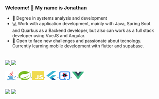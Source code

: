 ### Welcome! 👋 My name is Jonathan


- 🏢 Degree in systems analysis and development
- 💻 Work with application development, mainly with Java, Spring Boot and Quarkus as a Backend developer, but also can work as a full stack developer using VueJS and Angular.
- 💭 Open to face new challenges and passionate about tecnology. Currently learning mobile development with flutter and supabase.
#

 <div>
  <a href="https://github.com/JonathAlves">
  <img height="180em" src="https://github-readme-stats.vercel.app/api/top-langs/?username=JonathAlves&layout=compact&langs_count=7&theme=highcontrast"/>
  <img height="180em" src="https://github-readme-stats.vercel.app/api?username=JonathAlves&show_icons=true&theme=highcontrast&include_all_commits=true&count_private=true"/>
</div>
  
  <div style="display: inline_block"><br>
  <img align="center" alt="Java" height="30" width="40" src="https://github.com/devicons/devicon/blob/master/icons/java/java-original.svg">
  <img align="center" alt="Java" height="30" width="40" src="https://raw.githubusercontent.com/devicons/devicon/master/icons/spring/spring-original.svg">
  <img align="center" alt="Js" height="30" width="40" src="https://raw.githubusercontent.com/devicons/devicon/master/icons/javascript/javascript-plain.svg">
  <img align="center" alt="Flutter" height="30" width="40" src="https://github.com/devicons/devicon/blob/master/icons/flutter/flutter-original.svg">
  <img align="center" alt="Quarkus" height="30" width="40" src="https://github.com/devicons/devicon/blob/master/icons/quarkus/quarkus-original.svg">
  <img align="center" alt="VueJS" height="30" width="40" src="https://github.com/devicons/devicon/blob/master/icons/vuejs/vuejs-original.svg">
  
   
</div>
  
   ##
 
<div> 
  <a href="mailto:jonalves91@gmail.com"><img src="https://img.shields.io/badge/-Gmail-%23333?style=for-the-badge&logo=gmail&logoColor=white" target="_blank"></a>
  <a href="https://www.linkedin.com/in/jonathanguerra-dev/" target="_blank"><img src="https://img.shields.io/badge/-LinkedIn-%230077B5?style=for-the-badge&logo=linkedin&logoColor=white" target="_blank"></a> 
 
</div>
